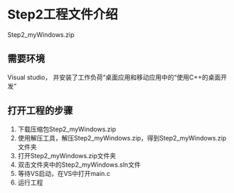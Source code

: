 # Step2工程文件介绍
Step2_myWindows.zip

## 需要环境
Visual studio，
并安装了工作负荷“桌面应用和移动应用中的“使用C++的桌面开发”

## 打开工程的步骤
1. 下载压缩包Step2_myWindows.zip
2. 使用解压工具，解压Step2_myWindows.zip，得到Step2_myWindows.zip文件夹
3. 打开Step2_myWindows.zip文件夹
4. 双击文件夹中的Step2_myWindows.sln文件
5. 等待VS启动，在VS中打开main.c
6. 运行工程
